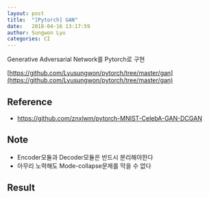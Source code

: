 ```yaml
---
layout: post
title:  "[Pytorch] GAN"
date:   2018-04-16 13:17:59
author: Sungwon Lyu
categories: CI
---
```


Generative Adversarial Network를 Pytorch로 구현

[https://github.com/Lyusungwon/pytorch/tree/master/gan](https://github.com/Lyusungwon/pytorch/tree/master/gan)

## Reference
- https://github.com/znxlwm/pytorch-MNIST-CelebA-GAN-DCGAN

## Note 
- Encoder모듈과 Decoder모듈은 반드시 분리해야한다
- 아무리 노력해도 Mode-collapse문제를 막을 수 없다

## Result

